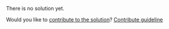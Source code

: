 
There is no solution yet.

Would you like to [contribute to the solution](https://github.com/BFEdev/BFE.dev-solutions/blob/main/problem/implement-math-pow_en.md)? [Contribute guideline](https://github.com/BFEdev/BFE.dev-solutions#how-to-contribute)
